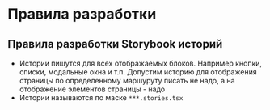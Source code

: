 # Правила разработки

## Правила разработки Storybook историй

- Истории пишутся для всех отображаемых блоков. Например кнопки, списки, модальные окна и т.п. Допустим историю для отображения страницы по определенному маршуруту писать не надо, а на отображение элементов страницы - надо
- Истории называются по маске `***.stories.tsx`